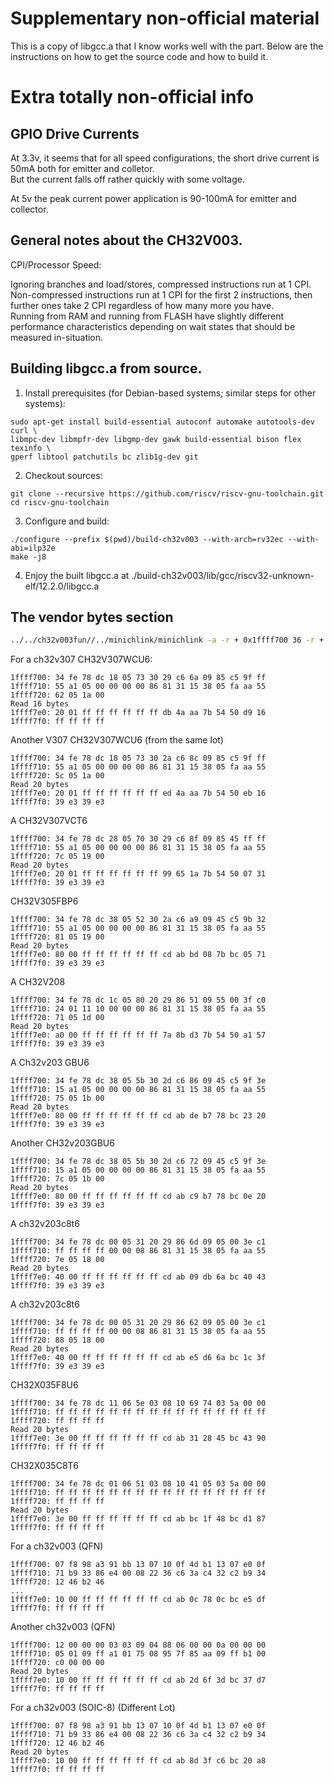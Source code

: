 # Supplementary non-official material

This is a copy of libgcc.a that I know works well with the part. Below are the instructions on how to get the source code and how to build it.

# Extra totally non-official info

## GPIO Drive Currents

At 3.3v, it seems that for all speed configurations, the short drive current is 50mA both for emitter and colletor.  
But the current falls off rather quickly with some voltage.

At 5v the peak current power application is 90-100mA for emitter and collector.

## General notes about the CH32V003.

CPI/Processor Speed:

Ignoring branches and load/stores, compressed instructions run at 1 CPI. 
Non-compressed instructions run at 1 CPI for the first 2 instructions, then further ones take 2 CPI regardless of how many more you have.  
Running from RAM and running from FLASH have slightly different performance characteristics depending on wait states that should be measured in-situation.

## Building libgcc.a from source.

1. Install prerequisites (for Debian-based systems; similar steps for other systems):

```
sudo apt-get install build-essential autoconf automake autotools-dev curl \
libmpc-dev libmpfr-dev libgmp-dev gawk build-essential bison flex texinfo \
gperf libtool patchutils bc zlib1g-dev git
```

2. Checkout sources:

```
git clone --recursive https://github.com/riscv/riscv-gnu-toolchain.git
cd riscv-gnu-toolchain
```

3. Configure and build:

```
./configure --prefix $(pwd)/build-ch32v003 --with-arch=rv32ec --with-abi=ilp32e
make -j8
```

4. Enjoy the built libgcc.a at ./build-ch32v003/lib/gcc/riscv32-unknown-elf/12.2.0/libgcc.a


## The vendor bytes section

```sh
../../ch32v003fun//../minichlink/minichlink -a -r + 0x1ffff700 36 -r + 0x1ffff7e0 20
```

For a ch32v307 CH32V307WCU6:
```
1ffff700: 34 fe 78 dc 18 05 73 30 29 c6 6a 09 85 c5 9f ff 
1ffff710: 55 a1 05 00 00 00 00 86 81 31 15 38 05 fa aa 55 
1ffff720: 62 05 1a 00 
Read 16 bytes
1ffff7e0: 20 01 ff ff ff ff ff ff db 4a aa 7b 54 50 d9 16 
1ffff7f0: ff ff ff ff
```

Another V307 CH32V307WCU6 (from the same lot)
```
1ffff700: 34 fe 78 dc 18 05 73 30 2a c6 8c 09 85 c5 9f ff 
1ffff710: 55 a1 05 00 00 00 00 86 81 31 15 38 05 fa aa 55 
1ffff720: 5c 05 1a 00 
Read 20 bytes
1ffff7e0: 20 01 ff ff ff ff ff ff ed 4a aa 7b 54 50 eb 16 
1ffff7f0: 39 e3 39 e3 
```

A CH32V307VCT6
```
1ffff700: 34 fe 78 dc 28 05 70 30 29 c6 8f 09 85 45 ff ff 
1ffff710: 55 a1 05 00 00 00 00 86 81 31 15 38 05 fa aa 55 
1ffff720: 7c 05 19 00 
Read 20 bytes
1ffff7e0: 20 01 ff ff ff ff ff ff 99 65 1a 7b 54 50 07 31 
1ffff7f0: 39 e3 39 e3 
```

CH32V305FBP6
```
1ffff700: 34 fe 78 dc 38 05 52 30 2a c6 a9 09 45 c5 9b 32 
1ffff710: 55 a1 05 00 00 00 00 86 81 31 15 38 05 fa aa 55 
1ffff720: 81 05 19 00 
Read 20 bytes
1ffff7e0: 80 00 ff ff ff ff ff ff cd ab bd 08 7b bc 05 71 
1ffff7f0: 39 e3 39 e3 
```

A CH32V208
```
1ffff700: 34 fe 78 dc 1c 05 80 20 29 86 51 09 55 00 3f c0 
1ffff710: 24 01 11 10 00 00 00 86 81 31 15 38 05 fa aa 55 
1ffff720: 71 05 1d 00 
Read 20 bytes
1ffff7e0: a0 00 ff ff ff ff ff ff 7a 8b d3 7b 54 50 a1 57 
1ffff7f0: 39 e3 39 e3 
```

A Ch32v203 GBU6
```
1ffff700: 34 fe 78 dc 38 05 5b 30 2d c6 86 09 45 c5 9f 3e 
1ffff710: 15 a1 05 00 00 00 00 86 81 31 15 38 05 fa aa 55 
1ffff720: 75 05 1b 00 
Read 20 bytes
1ffff7e0: 80 00 ff ff ff ff ff ff cd ab de b7 78 bc 23 20 
1ffff7f0: 39 e3 39 e3 
```

Another CH32v203GBU6
```
1ffff700: 34 fe 78 dc 38 05 5b 30 2d c6 72 09 45 c5 9f 3e 
1ffff710: 15 a1 05 00 00 00 00 86 81 31 15 38 05 fa aa 55 
1ffff720: 7c 05 1b 00 
Read 20 bytes
1ffff7e0: 80 00 ff ff ff ff ff ff cd ab c9 b7 78 bc 0e 20 
1ffff7f0: 39 e3 39 e3 
```

A ch32v203c8t6
```
1ffff700: 34 fe 78 dc 00 05 31 20 29 86 6d 09 05 00 3e c1 
1ffff710: ff ff ff ff 00 00 08 86 81 31 15 38 05 fa aa 55 
1ffff720: 7e 05 18 00 
Read 20 bytes
1ffff7e0: 40 00 ff ff ff ff ff ff cd ab 09 db 6a bc 40 43 
1ffff7f0: 39 e3 39 e3 
```

A ch32v203c8t6
```
1ffff700: 34 fe 78 dc 00 05 31 20 29 86 62 09 05 00 3e c1 
1ffff710: ff ff ff ff 00 00 08 86 81 31 15 38 05 fa aa 55 
1ffff720: 88 05 18 00 
Read 20 bytes
1ffff7e0: 40 00 ff ff ff ff ff ff cd ab e5 d6 6a bc 1c 3f 
1ffff7f0: 39 e3 39 e3 
```

CH32X035F8U6
```
1ffff700: 34 fe 78 dc 11 06 5e 03 08 10 69 74 03 5a 00 00 
1ffff710: ff ff ff ff ff ff ff ff ff ff ff ff ff ff ff ff 
1ffff720: ff ff ff ff 
Read 20 bytes
1ffff7e0: 3e 00 ff ff ff ff ff ff cd ab 31 28 45 bc 43 90 
1ffff7f0: ff ff ff ff 
```

CH32X035C8T6
```
1ffff700: 34 fe 78 dc 01 06 51 03 08 10 41 05 03 5a 00 00 
1ffff710: ff ff ff ff ff ff ff ff ff ff ff ff ff ff ff ff 
1ffff720: ff ff ff ff 
Read 20 bytes
1ffff7e0: 3e 00 ff ff ff ff ff ff cd ab bc 1f 48 bc d1 87 
1ffff7f0: ff ff ff ff 
```

For a ch32v003 (QFN)
```
1ffff700: 07 f8 98 a3 91 bb 13 07 10 0f 4d b1 13 07 e0 0f 
1ffff710: 71 b9 33 86 e4 00 08 22 36 c6 3a c4 32 c2 b9 34 
1ffff720: 12 46 b2 46 
...
1ffff7e0: 10 00 ff ff ff ff ff ff cd ab 0c 78 0c bc e5 df 
1ffff7f0: ff ff ff ff
```

Another ch32v003 (QFN)
```
1ffff700: 12 00 00 00 03 03 09 04 88 06 00 00 0a 00 00 00 
1ffff710: 05 01 09 ff a1 01 75 08 95 7f 85 aa 09 ff b1 00 
1ffff720: c0 00 00 00 
Read 20 bytes
1ffff7e0: 10 00 ff ff ff ff ff ff cd ab 2d 6f 3d bc 37 d7 
1ffff7f0: ff ff ff ff 
```
For a ch32v003 (SOIC-8) (Different Lot)
```
1ffff700: 07 f8 98 a3 91 bb 13 07 10 0f 4d b1 13 07 e0 0f 
1ffff710: 71 b9 33 86 e4 00 08 22 36 c6 3a c4 32 c2 b9 34 
1ffff720: 12 46 b2 46 
Read 20 bytes
1ffff7e0: 10 00 ff ff ff ff ff ff cd ab 8d 3f c6 bc 20 a8 
1ffff7f0: ff ff ff ff 
```
